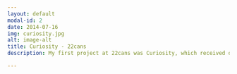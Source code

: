 ```yaml
---
layout: default
modal-id: 2
date: 2014-07-16
img: curiosity.jpg
alt: image-alt
title: Curiosity - 22cans
description: My first project at 22cans was Curiosity, which received over 5 million downloads and overwhelmingly positive reviews. I was involved in all areas of development, including gameplay, network logic, UI, profiling and optimisation, IAP, and social media integration.

---
```

